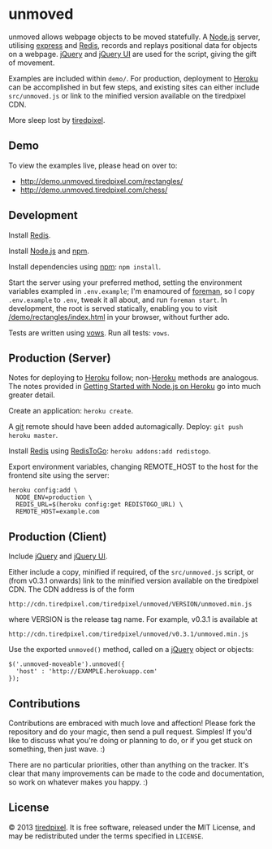 unmoved
=======

unmoved allows webpage objects to be moved statefully. A
[Node.js](http://nodejs.org) server, utilising [express](http://expressjs.com/)
and [Redis](http://redis.io), records and replays positional data for objects on
a webpage. [jQuery](http://jquery.com) and [jQuery UI](http://jqueryui.com) are
used for the script, giving the gift of movement.

Examples are included within `demo/`. For production, deployment to
[Heroku](http://www.heroku.com) can be accomplished in but few steps, and
existing sites can either include `src/unmoved.js` or link to the minified
version available on the tiredpixel CDN.

More sleep lost by [tiredpixel](http://www.tiredpixel.com).


Demo
----

To view the examples live, please head on over to:

- <http://demo.unmoved.tiredpixel.com/rectangles/>
- <http://demo.unmoved.tiredpixel.com/chess/>


Development
-----------

Install [Redis](http://redis.io).

Install [Node.js](http://nodejs.org) and [npm](https://npmjs.org).

Install dependencies using [npm](https://npmjs.org): `npm install`.

Start the server using your preferred method, setting the environment variables
exampled in `.env.example`; I'm enamoured of
[foreman](https://github.com/ddollar/foreman), so I copy `.env.example` to
`.env`, tweak it all about, and run `foreman start`. In development, the root is
served statically, enabling you to visit
[/demo/rectangles/index.html](/demo/rectangles/index.html) in your browser,
without further ado.

Tests are written using [vows](http://vowsjs.org). Run all tests: `vows`.


Production (Server)
-------------------

Notes for deploying to [Heroku](http://www.heroku.com) follow;
non-[Heroku](http://www.heroku.com) methods are analogous. The notes provided
in [Getting Started with Node.js on Heroku](https://devcenter.heroku.com/articles/nodejs)
go into much greater detail.

Create an application: `heroku create`.

A [git](http://git-scm.com/) remote should have been added automagically.
Deploy: `git push heroku master`.

Install [Redis](http://redis.io) using
[RedisToGo](https://devcenter.heroku.com/articles/redistogo):
`heroku addons:add redistogo`.

Export environment variables, changing REMOTE_HOST to the host for the frontend
site using the server:

    heroku config:add \
      NODE_ENV=production \
      REDIS_URL=$(heroku config:get REDISTOGO_URL) \
      REMOTE_HOST=example.com


Production (Client)
-------------------

Include [jQuery](http://jquery.com) and [jQuery UI](http://jqueryui.com).

Either include a copy, minified if required, of the `src/unmoved.js` script, or
(from v0.3.1 onwards) link to the minified version available on the tiredpixel
CDN. The CDN address is of the form

    http://cdn.tiredpixel.com/tiredpixel/unmoved/VERSION/unmoved.min.js

where VERSION is the release tag name. For example, v0.3.1 is available at

    http://cdn.tiredpixel.com/tiredpixel/unmoved/v0.3.1/unmoved.min.js

Use the exported `unmoved()` method, called on a [jQuery](http://jquery.com)
object or objects:

    $('.unmoved-moveable').unmoved({
      'host' : 'http://EXAMPLE.herokuapp.com'
    });


Contributions
-------------

Contributions are embraced with much love and affection! Please fork the
repository and do your magic, then send a pull request. Simples! If you'd like
to discuss what you're doing or planning to do, or if you get stuck on
something, then just wave. :)

There are no particular priorities, other than anything on the tracker. It's
clear that many improvements can be made to the code and documentation, so work
on whatever makes you happy. :)


License
-------

© 2013 [tiredpixel](http://www.tiredpixel.com). It is free software, released
under the MIT License, and may be redistributed under the terms specified in
`LICENSE`.
